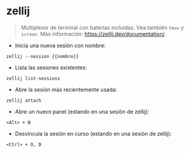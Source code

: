 # zellij

> Multiplexor de terminal con baterías incluidas.
> Vea también `tmux` y `screen`.
> Más información: <https://zellij.dev/documentation/>.

- Inicia una nueva sesión con nombre:

`zellij --session {{nombre}}`

- Lista las sesiones existentes:

`zellij list-sessions`

- Abre la sesión más recientemente usada:

`zellij attach`

- Abre un nuevo panel (estando en una sesión de zellij):

`<Alt> + N`

- Desvincula la sesión en curso (estando en una sesión de zellij):

`<Ctrl> + O, D`

